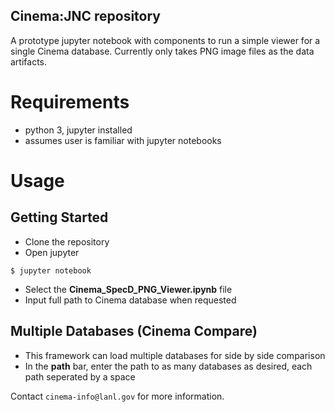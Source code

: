 ## Cinema:JNC repository

A prototype jupyter notebook with components to run a simple viewer for a single Cinema database.  Currently only takes PNG image files as the data artifacts.

# Requirements

- python 3, jupyter installed
- assumes user is familiar with jupyter notebooks

# Usage

## Getting Started

- Clone the repository
- Open jupyter

```
$ jupyter notebook
```

- Select the **Cinema_SpecD_PNG_Viewer.ipynb** file
- Input full path to Cinema database when requested

## Multiple Databases (Cinema Compare)

- This framework can load multiple databases for side by side comparison
- In the **path** bar, enter the path to as many databases as desired, each path seperated by a space 

Contact `cinema-info@lanl.gov` for more information.
